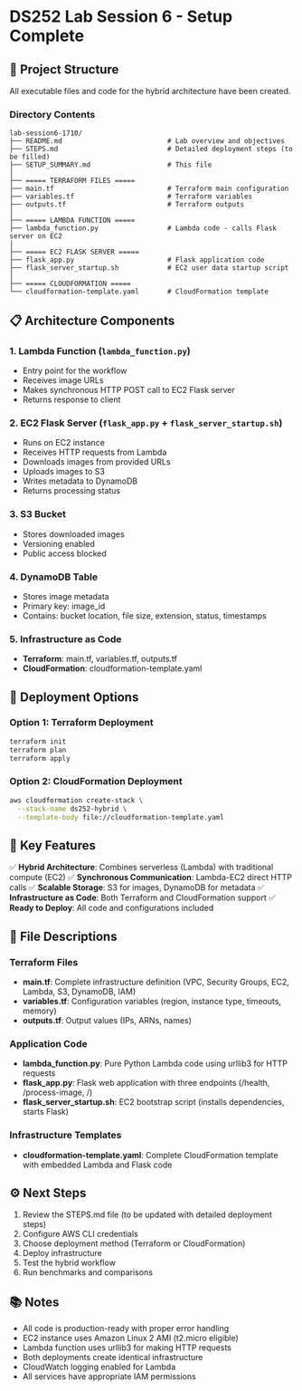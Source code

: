 # DS252 Lab Session 6 - Setup Complete

## 🎯 Project Structure

All executable files and code for the hybrid architecture have been created.

### Directory Contents

```
lab-session6-1710/
├── README.md                          # Lab overview and objectives
├── STEPS.md                           # Detailed deployment steps (to be filled)
├── SETUP_SUMMARY.md                   # This file
│
├── ===== TERRAFORM FILES =====
├── main.tf                            # Terraform main configuration
├── variables.tf                       # Terraform variables
├── outputs.tf                         # Terraform outputs
│
├── ===== LAMBDA FUNCTION =====
├── lambda_function.py                 # Lambda code - calls Flask server on EC2
│
├── ===== EC2 FLASK SERVER =====
├── flask_app.py                       # Flask application code
├── flask_server_startup.sh            # EC2 user data startup script
│
├── ===== CLOUDFORMATION =====
└── cloudformation-template.yaml       # CloudFormation template
```

## 📋 Architecture Components

### 1. **Lambda Function** (`lambda_function.py`)
- Entry point for the workflow
- Receives image URLs
- Makes synchronous HTTP POST call to EC2 Flask server
- Returns response to client

### 2. **EC2 Flask Server** (`flask_app.py` + `flask_server_startup.sh`)
- Runs on EC2 instance
- Receives HTTP requests from Lambda
- Downloads images from provided URLs
- Uploads images to S3
- Writes metadata to DynamoDB
- Returns processing status

### 3. **S3 Bucket**
- Stores downloaded images
- Versioning enabled
- Public access blocked

### 4. **DynamoDB Table**
- Stores image metadata
- Primary key: image_id
- Contains: bucket location, file size, extension, status, timestamps

### 5. **Infrastructure as Code**
- **Terraform**: main.tf, variables.tf, outputs.tf
- **CloudFormation**: cloudformation-template.yaml

## 🚀 Deployment Options

### Option 1: Terraform Deployment
```bash
terraform init
terraform plan
terraform apply
```

### Option 2: CloudFormation Deployment
```bash
aws cloudformation create-stack \
  --stack-name ds252-hybrid \
  --template-body file://cloudformation-template.yaml
```

## 📝 Key Features

✅ **Hybrid Architecture**: Combines serverless (Lambda) with traditional compute (EC2)
✅ **Synchronous Communication**: Lambda-EC2 direct HTTP calls
✅ **Scalable Storage**: S3 for images, DynamoDB for metadata
✅ **Infrastructure as Code**: Both Terraform and CloudFormation support
✅ **Ready to Deploy**: All code and configurations included

## 🔧 File Descriptions

### Terraform Files
- **main.tf**: Complete infrastructure definition (VPC, Security Groups, EC2, Lambda, S3, DynamoDB, IAM)
- **variables.tf**: Configuration variables (region, instance type, timeouts, memory)
- **outputs.tf**: Output values (IPs, ARNs, names)

### Application Code
- **lambda_function.py**: Pure Python Lambda code using urllib3 for HTTP requests
- **flask_app.py**: Flask web application with three endpoints (/health, /process-image, /)
- **flask_server_startup.sh**: EC2 bootstrap script (installs dependencies, starts Flask)

### Infrastructure Templates
- **cloudformation-template.yaml**: Complete CloudFormation template with embedded Lambda and Flask code

## ⚙️ Next Steps

1. Review the STEPS.md file (to be updated with detailed deployment steps)
2. Configure AWS CLI credentials
3. Choose deployment method (Terraform or CloudFormation)
4. Deploy infrastructure
5. Test the hybrid workflow
6. Run benchmarks and comparisons

## 📚 Notes

- All code is production-ready with proper error handling
- EC2 instance uses Amazon Linux 2 AMI (t2.micro eligible)
- Lambda function uses urllib3 for making HTTP requests
- Both deployments create identical infrastructure
- CloudWatch logging enabled for Lambda
- All services have appropriate IAM permissions
